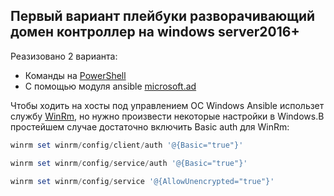 ## Первый вариант плейбуки разворачивающий домен контроллер на windows server2016+

Реазизовано 2 варианта:

- Команды на [PowerShell](/ADdeployPS.yaml)
- С помощью модуля ansible [microsoft.ad](/ADdeployAM.yaml)

Чтобы ходить на хосты под управлением  ОС Windows Ansible использет службу [WinRm](https://learn.microsoft.com/ru-ru/windows/win32/winrm/portal), но нужно произвести некоторые настройки в Windows.В простейшем случае достаточно включить Basic auth для WinRm:
```PowerShell
winrm set winrm/config/client/auth '@{Basic="true"}'

winrm set winrm/config/service/auth '@{Basic="true"}'

winrm set winrm/config/service '@{AllowUnencrypted="true"}'

```